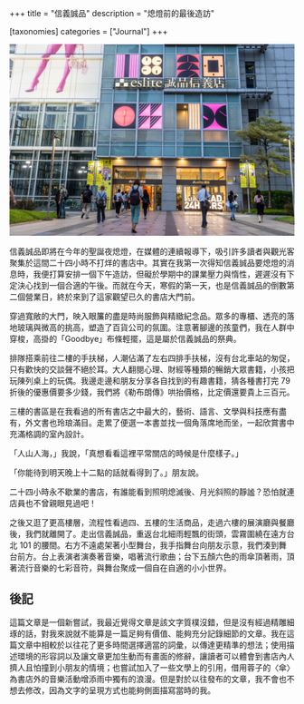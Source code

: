 +++
title = "信義誠品"
description = "熄燈前的最後造訪"

[taxonomies]
categories = ["Journal"]
+++

![信義誠品](eslite_xinyi.jpg)

信義誠品即將在今年的聖誕夜熄燈，在媒體的連續報導下，吸引許多讀者與觀光客聚集於這間二十四小時不打烊的書店中。其實在我第一次得知信義誠品要熄燈的消息時，我便打算安排一個下午造訪，但礙於學期中的課業壓力與惰性，遲遲沒有下定決心找到一個合適的午後。而就在今天，寒假的第一天，也是信義誠品的倒數第二個營業日，終於來到了這家觀望已久的書店大門前。

穿過寬敞的大門，映入眼簾的盡是時尚服飾與精緻紀念品。眾多的專櫃、透亮的落地玻璃與微高的挑高，塑造了百貨公司的氛圍。注意著腳邊的孩童們，我在人群中穿梭，高掛的「Goodbye」布條輕擺，這是屬於信義誠品的祭典。

排隊搭乘前往二樓的手扶梯，人潮佔滿了左右四排手扶梯，沒有台北車站的匆促，只有歡快的交談聲不絕於耳。大人翻閱心理、財經等種類的暢銷大眾書籍，小孩把玩陳列桌上的玩偶。我邊走邊和朋友分享各自找到的有趣書籍，猜各種書打完 79 折後的優惠價要多少錢，我們將《勒布朗傳》哄抬價格，比定價還要貴上三百元。

三樓的書區是在我看過的所有書店之中最大的，藝術、語言、文學與科技應有盡有，外文書也玲琅滿目。走累了便選一本書並找一個角落席地而坐，一起欣賞書中充滿格調的室內設計。

「人山人海，」我說，「真想看看這裡平常關店的時候是什麼樣子。」

「你能待到明天晚上十二點的話就看得到了。」朋友說。

二十四小時永不歇業的書店，有誰能看到照明熄滅後、月光斜照的靜謐？恐怕就連店員也不曾親眼見過吧！

之後又逛了更高樓層，流程性看過四、五樓的生活商品，走過六樓的展演廳與餐廳後，我們就離開了。走出信義誠品，重返台北細雨輕飄的街頭，雲霧圍繞在遠方台北 101 的腰間。右方不遠處架著小型舞台，我手指舞台向朋友示意，我們湊到舞台前方。台上表演者演奏著音樂，唱著流行歌曲；台下五顏六色的雨傘頂著雨，頂著流行音樂的七彩音符，與舞台聚成一個自在自適的小小世界。

## 後記

這篇文章是一個新嘗試，我最近覺得文章是該文字質樸沒錯，但是沒有經過精雕細琢的話，對我來說就不能算是一篇足夠有價值、能夠充分記錄細節的文章。我在這篇文章中相較於以往花了更多時間選擇適當的詞彙，以傳達更精準的想法；使用描述環境的形容詞以及讓文章更加生動而有畫面的修辭，讓讀者可以體會到書店內人擠人且怕撞到小朋友的情境；也嘗試加入了一些文學上的引用，借用蓉子的〈傘〉為書店外的音樂活動增添雨中獨有的浪漫。但是對於以往發布的文章，我不會也不想去修改，因為文字的呈現方式也能夠側面描寫當時的我。